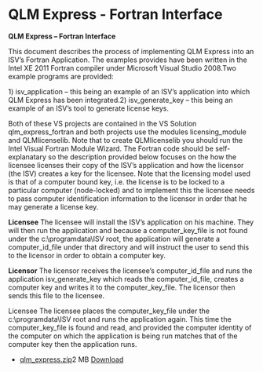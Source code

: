 # QLM Express - Fortran Interface

**QLM Express – Fortran Interface**

This document describes the process of implementing QLM Express into an ISV’s Fortran Application. The examples provides have been written in the Intel XE 2011 Fortran compiler under Microsoft Visual Studio 2008.Two example programs are provided:

1\) isv\_application – this being an example of an ISV’s application into which QLM Express has been integrated.2) isv\_generate\_key – this being an example of an ISV’s tool to generate license keys.

Both of these VS projects are contained in the VS Solution qlm\_express\_fortran and both projects use the modules licensing\_module and QLMlicenselib. Note that to create QLMlicenselib you should run the Intel Visual Fortran Module Wizard. The Fortran code should be self-explanatary so the description provided below focuses on the how the licensee licenses their copy of the ISV’s application and how the licensor (the ISV) creates a key for the licensee. Note that the licensing model used is that of a computer bound key, i.e. the license is to be locked to a particular computer (node-locked) and to implement this the licensee needs to pass computer identification information to the licensor in order that he may generate a license key.

**Licensee** The licensee will install the ISV’s application on his machine. They will then run the application and because a computer\_key\_file is not found under the c:\programdata\ISV root, the application will generate a computer\_id\_file under that directory and will instruct the user to send this to the licensor in order to obtain a computer key.

**Licensor** The licensor receives the licensee’s computer\_id\_file and runs the application isv\_generate\_key which reads the computer\_id\_file, creates a computer key and writes it to the computer\_key\_file. The licensor then sends this file to the licensee.

Licensee The licensee places the computer\_key\_file under the c:\programdata\ISV root and runs the application again. This time the computer\_key\_file is found and read, and provided the computer identity of the computer on which the application is being run matches that of the computer key then the application runs.

* [qlm\_express.zip](https://support.soraco.co/hc/en-us/article\_attachments/200181275)2 MB [Download](https://support.soraco.co/hc/en-us/article\_attachments/200181275)
